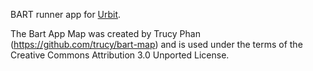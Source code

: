 BART runner app for [Urbit](http://urbit.org).

The Bart App Map was created by Trucy Phan (https://github.com/trucy/bart-map) and is used under 
the terms of the Creative Commons Attribution 3.0 Unported License.

